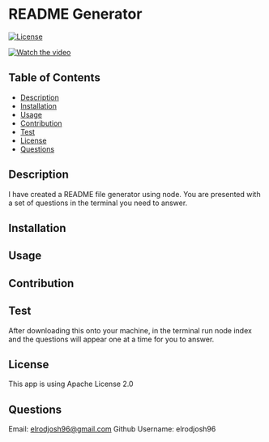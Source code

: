 # README Generator 
[![License](https://img.shields.io/badge/License-Apache_2.0-blue.svg)](https://opensource.org/licenses/Apache-2.0)

[![Watch the video]()](https://youtu.be/vt5fpE0bzSY)

## Table of Contents

* [Description](#description)
* [Installation](#installation)
* [Usage](#usage)
* [Contribution](#contribution)
* [Test](#test)
* [License](#license)
* [Questions](#questions)



## Description
I have created a README file generator using node. You are presented with a set of questions in the terminal you need to answer.
## Installation

## Usage

## Contribution

## Test 
After downloading this onto your machine, in the terminal run node index and the questions will appear one at a time for you to answer.
## License
This app is using Apache License 2.0
## Questions
Email: 
elrodjosh96@gmail.com
Github Username:
elrodjosh96
